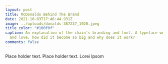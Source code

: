 ```yaml
---
layout: post
title: McDonalds Behind The Brand
date: 2021-10-03T17:46:44.931Z
image: ../uploads/donalds-387237_1920.jpeg
title_color: "#100f0f"
caption: An explanation of the chain's branding and font. A typeface we all know
  and love, how did it become so big and why does it work?
comments: false
---
```

Place holder text. Place holder text. Lorei Ipsom